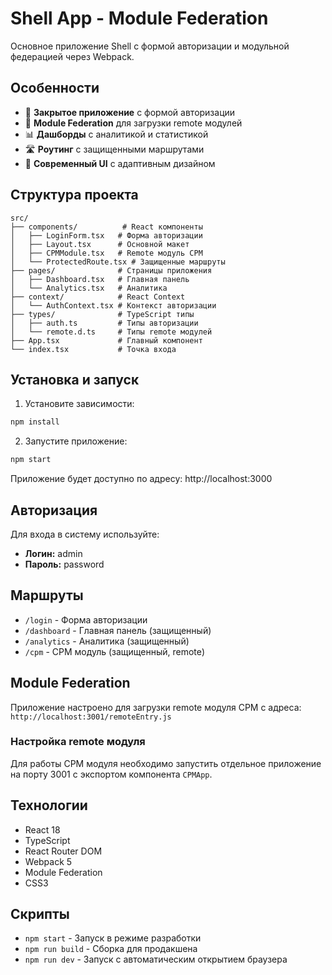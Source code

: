 # Shell App - Module Federation

Основное приложение Shell с формой авторизации и модульной федерацией через Webpack.

## Особенности

- 🔐 **Закрытое приложение** с формой авторизации
- 🚀 **Module Federation** для загрузки remote модулей
- 📊 **Дашборды** с аналитикой и статистикой
- 🛣️ **Роутинг** с защищенными маршрутами
- 🎨 **Современный UI** с адаптивным дизайном

## Структура проекта

```
src/
├── components/          # React компоненты
│   ├── LoginForm.tsx   # Форма авторизации
│   ├── Layout.tsx      # Основной макет
│   ├── CPMModule.tsx   # Remote модуль CPM
│   └── ProtectedRoute.tsx # Защищенные маршруты
├── pages/              # Страницы приложения
│   ├── Dashboard.tsx   # Главная панель
│   └── Analytics.tsx   # Аналитика
├── context/            # React Context
│   └── AuthContext.tsx # Контекст авторизации
├── types/              # TypeScript типы
│   ├── auth.ts         # Типы авторизации
│   └── remote.d.ts     # Типы remote модулей
├── App.tsx             # Главный компонент
└── index.tsx           # Точка входа
```

## Установка и запуск

1. Установите зависимости:

```bash
npm install
```

2. Запустите приложение:

```bash
npm start
```

Приложение будет доступно по адресу: http://localhost:3000

## Авторизация

Для входа в систему используйте:

- **Логин:** admin
- **Пароль:** password

## Маршруты

- `/login` - Форма авторизации
- `/dashboard` - Главная панель (защищенный)
- `/analytics` - Аналитика (защищенный)
- `/cpm` - CPM модуль (защищенный, remote)

## Module Federation

Приложение настроено для загрузки remote модуля CPM с адреса:
`http://localhost:3001/remoteEntry.js`

### Настройка remote модуля

Для работы CPM модуля необходимо запустить отдельное приложение на порту 3001 с экспортом компонента `CPMApp`.

## Технологии

- React 18
- TypeScript
- React Router DOM
- Webpack 5
- Module Federation
- CSS3

## Скрипты

- `npm start` - Запуск в режиме разработки
- `npm run build` - Сборка для продакшена
- `npm run dev` - Запуск с автоматическим открытием браузера

